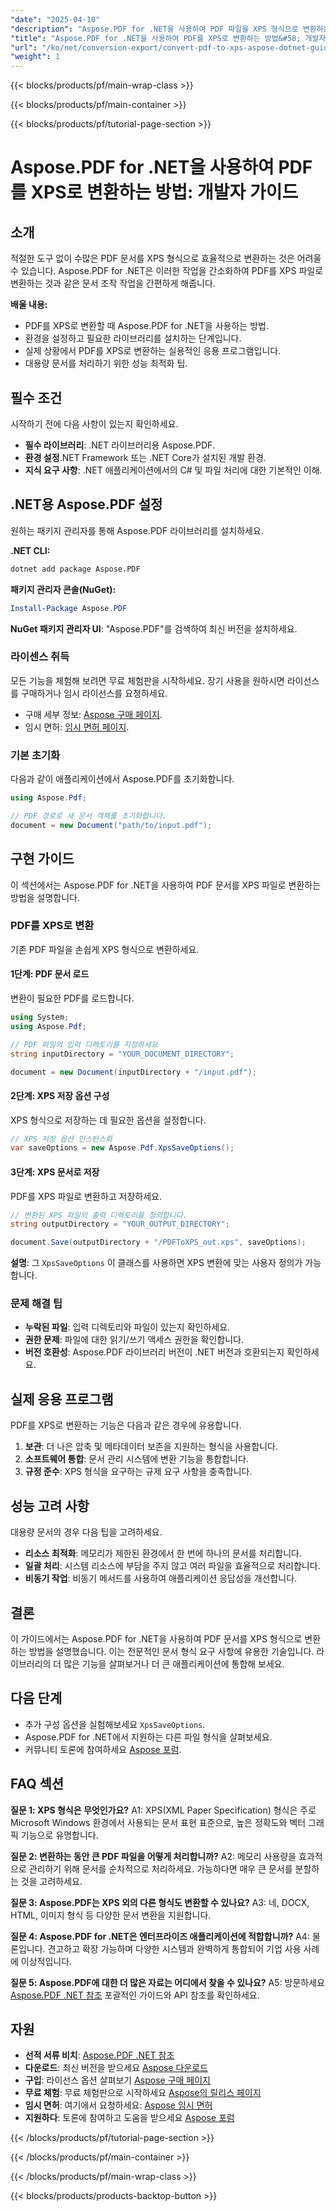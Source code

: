 ```yaml
---
"date": "2025-04-10"
"description": "Aspose.PDF for .NET을 사용하여 PDF 파일을 XPS 형식으로 변환하는 방법을 알아보세요. 설정 및 최적화 팁을 포함한 단계별 가이드를 따라 해 보세요."
"title": "Aspose.PDF for .NET을 사용하여 PDF를 XPS로 변환하는 방법&#58; 개발자 가이드"
"url": "/ko/net/conversion-export/convert-pdf-to-xps-aspose-dotnet-guide/"
"weight": 1
---
```


{{< blocks/products/pf/main-wrap-class >}}

{{< blocks/products/pf/main-container >}}

{{< blocks/products/pf/tutorial-page-section >}}


# Aspose.PDF for .NET을 사용하여 PDF를 XPS로 변환하는 방법: 개발자 가이드

## 소개

적절한 도구 없이 수많은 PDF 문서를 XPS 형식으로 효율적으로 변환하는 것은 어려울 수 있습니다. Aspose.PDF for .NET은 이러한 작업을 간소화하여 PDF를 XPS 파일로 변환하는 것과 같은 문서 조작 작업을 간편하게 해줍니다.

**배울 내용:**
- PDF를 XPS로 변환할 때 Aspose.PDF for .NET을 사용하는 방법.
- 환경을 설정하고 필요한 라이브러리를 설치하는 단계입니다.
- 실제 상황에서 PDF를 XPS로 변환하는 실용적인 응용 프로그램입니다.
- 대용량 문서를 처리하기 위한 성능 최적화 팁.

## 필수 조건
시작하기 전에 다음 사항이 있는지 확인하세요.
- **필수 라이브러리**: .NET 라이브러리용 Aspose.PDF.
- **환경 설정**.NET Framework 또는 .NET Core가 설치된 개발 환경.
- **지식 요구 사항**: .NET 애플리케이션에서의 C# 및 파일 처리에 대한 기본적인 이해.

## .NET용 Aspose.PDF 설정
원하는 패키지 관리자를 통해 Aspose.PDF 라이브러리를 설치하세요.

**.NET CLI:**
```bash
dotnet add package Aspose.PDF
```

**패키지 관리자 콘솔(NuGet):**
```powershell
Install-Package Aspose.PDF
```

**NuGet 패키지 관리자 UI**: "Aspose.PDF"를 검색하여 최신 버전을 설치하세요.

### 라이센스 취득
모든 기능을 체험해 보려면 무료 체험판을 시작하세요. 장기 사용을 원하시면 라이선스를 구매하거나 임시 라이선스를 요청하세요.
- 구매 세부 정보: [Aspose 구매 페이지](https://purchase.aspose.com/buy).
- 임시 면허: [임시 면허 페이지](https://purchase.aspose.com/temporary-license/).

### 기본 초기화
다음과 같이 애플리케이션에서 Aspose.PDF를 초기화합니다.
```csharp
using Aspose.Pdf;

// PDF 경로로 새 문서 객체를 초기화합니다.
document = new Document("path/to/input.pdf");
```

## 구현 가이드
이 섹션에서는 Aspose.PDF for .NET을 사용하여 PDF 문서를 XPS 파일로 변환하는 방법을 설명합니다.

### PDF를 XPS로 변환
기존 PDF 파일을 손쉽게 XPS 형식으로 변환하세요.

#### 1단계: PDF 문서 로드
변환이 필요한 PDF를 로드합니다.
```csharp
using System;
using Aspose.Pdf;

// PDF 파일의 입력 디렉토리를 지정하세요
string inputDirectory = "YOUR_DOCUMENT_DIRECTORY";

document = new Document(inputDirectory + "/input.pdf");
```

#### 2단계: XPS 저장 옵션 구성
XPS 형식으로 저장하는 데 필요한 옵션을 설정합니다.
```csharp
// XPS 저장 옵션 인스턴스화
var saveOptions = new Aspose.Pdf.XpsSaveOptions();
```

#### 3단계: XPS 문서로 저장
PDF를 XPS 파일로 변환하고 저장하세요.
```csharp
// 변환된 XPS 파일의 출력 디렉토리를 정의합니다.
string outputDirectory = "YOUR_OUTPUT_DIRECTORY";

document.Save(outputDirectory + "/PDFToXPS_out.xps", saveOptions);
```
**설명**: 그 `XpsSaveOptions` 이 클래스를 사용하면 XPS 변환에 맞는 사용자 정의가 가능합니다.

### 문제 해결 팁
- **누락된 파일**: 입력 디렉토리와 파일이 있는지 확인하세요.
- **권한 문제**: 파일에 대한 읽기/쓰기 액세스 권한을 확인합니다.
- **버전 호환성**: Aspose.PDF 라이브러리 버전이 .NET 버전과 호환되는지 확인하세요.

## 실제 응용 프로그램
PDF를 XPS로 변환하는 기능은 다음과 같은 경우에 유용합니다.
1. **보관**: 더 나은 압축 및 메타데이터 보존을 지원하는 형식을 사용합니다.
2. **소프트웨어 통합**: 문서 관리 시스템에 변환 기능을 통합합니다.
3. **규정 준수**: XPS 형식을 요구하는 규제 요구 사항을 충족합니다.

## 성능 고려 사항
대용량 문서의 경우 다음 팁을 고려하세요.
- **리소스 최적화**: 메모리가 제한된 환경에서 한 번에 하나의 문서를 처리합니다.
- **일괄 처리**: 시스템 리소스에 부담을 주지 않고 여러 파일을 효율적으로 처리합니다.
- **비동기 작업**: 비동기 메서드를 사용하여 애플리케이션 응답성을 개선합니다.

## 결론
이 가이드에서는 Aspose.PDF for .NET을 사용하여 PDF 문서를 XPS 형식으로 변환하는 방법을 설명했습니다. 이는 전문적인 문서 형식 요구 사항에 유용한 기술입니다. 라이브러리의 더 많은 기능을 살펴보거나 더 큰 애플리케이션에 통합해 보세요.

## 다음 단계
- 추가 구성 옵션을 실험해보세요 `XpsSaveOptions`.
- Aspose.PDF for .NET에서 지원하는 다른 파일 형식을 살펴보세요.
- 커뮤니티 토론에 참여하세요 [Aspose 포럼](https://forum.aspose.com/c/pdf/10).

## FAQ 섹션
**질문 1: XPS 형식은 무엇인가요?**
A1: XPS(XML Paper Specification) 형식은 주로 Microsoft Windows 환경에서 사용되는 문서 표현 표준으로, 높은 정확도와 벡터 그래픽 기능으로 유명합니다.

**질문 2: 변환하는 동안 큰 PDF 파일을 어떻게 처리합니까?**
A2: 메모리 사용량을 효과적으로 관리하기 위해 문서를 순차적으로 처리하세요. 가능하다면 매우 큰 문서를 분할하는 것을 고려하세요.

**질문 3: Aspose.PDF는 XPS 외의 다른 형식도 변환할 수 있나요?**
A3: 네, DOCX, HTML, 이미지 형식 등 다양한 문서 변환을 지원합니다.

**질문 4: Aspose.PDF for .NET은 엔터프라이즈 애플리케이션에 적합합니까?**
A4: 물론입니다. 견고하고 확장 가능하며 다양한 시스템과 완벽하게 통합되어 기업 사용 사례에 이상적입니다.

**질문 5: Aspose.PDF에 대한 더 많은 자료는 어디에서 찾을 수 있나요?**
A5: 방문하세요 [Aspose.PDF .NET 참조](https://reference.aspose.com/pdf/net/) 포괄적인 가이드와 API 참조를 확인하세요.

## 자원
- **선적 서류 비치**: [Aspose.PDF .NET 참조](https://reference.aspose.com/pdf/net/)
- **다운로드**: 최신 버전을 받으세요 [Aspose 다운로드](https://releases.aspose.com/pdf/net/)
- **구입**: 라이선스 옵션 살펴보기 [Aspose 구매 페이지](https://purchase.aspose.com/buy)
- **무료 체험**: 무료 체험판으로 시작하세요 [Aspose의 릴리스 페이지](https://releases.aspose.com/pdf/net/)
- **임시 면허**: 여기에서 요청하세요: [Aspose 임시 면허](https://purchase.aspose.com/temporary-license/)
- **지원하다**: 토론에 참여하고 도움을 받으세요 [Aspose 포럼](https://forum.aspose.com/c/pdf/10)

{{< /blocks/products/pf/tutorial-page-section >}}

{{< /blocks/products/pf/main-container >}}

{{< /blocks/products/pf/main-wrap-class >}}

{{< blocks/products/products-backtop-button >}}